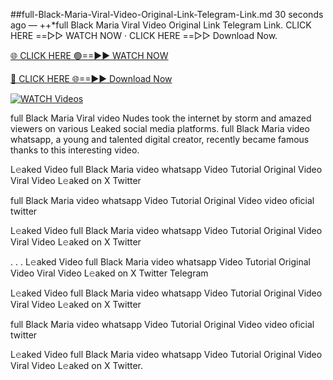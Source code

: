 ##full-Black-Maria-Viral-Video-Original-Link-Telegram-Link.md
30 seconds ago — ++*full Black Maria Viral Video Original Link Telegram Link. CLICK HERE ==▻▻ WATCH NOW · CLICK HERE ==▻▻ Download Now.

[🌐 CLICK HERE 🟢==►► WATCH NOW](https://viralvideo2k25.blogspot.com/2025/02/xxx-videos-viral-git-hub.html)

[🔴 CLICK HERE 🌐==►► Download Now](https://viralvideo2k25.blogspot.com/2025/02/xxx-videos-viral-git-hub.html)

[![WATCH Videos](https://i.imgur.com/dJHk4Zq.gif)](https://viralvideo2k25.blogspot.com/2025/02/xxx-videos-viral-git-hub.html)


full Black Maria Viral video Nudes took the internet by storm and amazed viewers on various Leaked social media platforms. full Black Maria video whatsapp, a young and talented digital creator, recently became famous thanks to this interesting video.

L𝚎aked Video full Black Maria video whatsapp Video Tutorial Original Video Viral Video L𝚎aked on X Twitter

full Black Maria video whatsapp Video Tutorial Original Video video oficial twitter

L𝚎aked Video full Black Maria video whatsapp Video Tutorial Original Video Viral Video L𝚎aked on X Twitter

. . . L𝚎aked Video full Black Maria video whatsapp Video Tutorial Original Video Viral Video L𝚎aked on X Twitter Telegram

L𝚎aked Video full Black Maria video whatsapp Video Tutorial Original Video Viral Video L𝚎aked on X Twitter

full Black Maria video whatsapp Video Tutorial Original Video video oficial twitter

L𝚎aked Video full Black Maria video whatsapp Video Tutorial Original Video Viral Video L𝚎aked on X Twitter.
